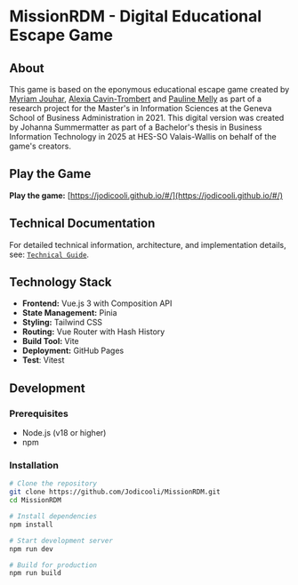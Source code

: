 # MissionRDM - Digital Educational Escape Game

## About

This game is based on the eponymous educational escape game created by [Myriam Jouhar](https://orcid.org/0000-0001-8197-4613), [Alexia Cavin-Trombert](https://orcid.org/0000-0002-4833-5219) and [Pauline Melly](https://orcid.org/0000-0003-2250-9070) as part of a research project for the Master's in Information Sciences at the Geneva School of Business Administration in 2021. This digital version was created by Johanna Summermatter as part of a Bachelor's thesis in Business Information Technology in 2025 at HES-SO Valais-Wallis on behalf of the game's creators.

## Play the Game

**Play the game:** [https://jodicooli.github.io/#/](https://jodicooli.github.io/#/)

## Technical Documentation

For detailed technical information, architecture, and implementation details, see: [`Technical Guide`](technical-guide.md).

## Technology Stack

- **Frontend:** Vue.js 3 with Composition API
- **State Management:** Pinia
- **Styling:** Tailwind CSS
- **Routing:** Vue Router with Hash History
- **Build Tool:** Vite
- **Deployment:** GitHub Pages
- **Test**: Vitest

## Development

### Prerequisites
- Node.js (v18 or higher)
- npm

### Installation
```bash
# Clone the repository
git clone https://github.com/Jodicooli/MissionRDM.git
cd MissionRDM

# Install dependencies
npm install

# Start development server
npm run dev

# Build for production
npm run build
```